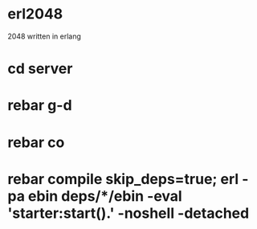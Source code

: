 erl2048
=======

2048 written in erlang

# cd server
# rebar g-d
# rebar co
# rebar compile skip_deps=true; erl -pa ebin deps/*/ebin -eval 'starter:start().' -noshell -detached